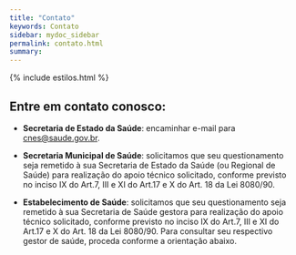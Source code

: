 ```yaml
---
title: "Contato"
keywords: Contato
sidebar: mydoc_sidebar
permalink: contato.html
summary: 
---
```


{% include estilos.html %}

## Entre em contato conosco:

- **Secretaria de Estado da Saúde**: encaminhar e-mail para [cnes@saude.gov.br](mailto:cnes@saude.gov.br).

- **Secretaria Municipal de Saúde**: solicitamos que seu questionamento seja remetido à sua Secretaria de Estado da Saúde (ou Regional de Saúde) para realização do apoio técnico solicitado, conforme previsto no inciso IX do Art.7, III e XI do Art.17 e X do Art. 18 da Lei 8080/90.

- **Estabelecimento de Saúde**: solicitamos que seu questionamento seja remetido à sua Secretaria de Saúde gestora para realização do apoio técnico solicitado, conforme previsto no inciso IX do Art.7, III e XI do Art.17 e X do Art. 18 da Lei 8080/90. Para consultar seu respectivo gestor de saúde, proceda conforme a orientação abaixo.
